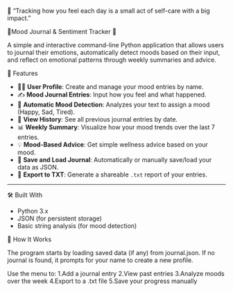 
💙 “Tracking how you feel each day is a small act of self-care with a big impact.”



🙂Mood Journal & Sentiment Tracker 📘

A simple and interactive command-line Python application that allows users to journal their emotions, automatically detect moods based on their input, and reflect on emotional patterns through weekly summaries and advice.



📌 Features

- 🧍‍♀️ **User Profile**: Create and manage your mood entries by name.
- ✍️ **Mood Journal Entries**: Input how you feel and what happened.
- 🤖 **Automatic Mood Detection**: Analyzes your text to assign a mood (Happy, Sad, Tired).
- 📆 **View History**: See all previous journal entries by date.
- 📊 **Weekly Summary**: Visualize how your mood trends over the last 7 entries.
- 💡 **Mood-Based Advice**: Get simple wellness advice based on your mood.
- 💾 **Save and Load Journal**: Automatically or manually save/load your data as JSON.
- 📄 **Export to TXT**: Generate a shareable `.txt` report of your entries.

---

 🛠️ Built With

- Python 3.x
- JSON (for persistent storage)
- Basic string analysis (for mood detection)

🧪 How It Works

The program starts by loading saved data (if any) from journal.json.
If no journal is found, it prompts for your name to create a new profile.

Use the menu to:
1.Add a journal entry
2.View past entries
3.Analyze moods over the week
4.Export to a .txt file
5.Save your progress manually






